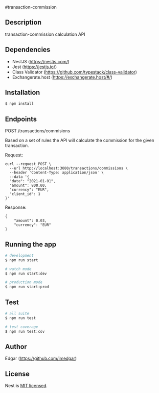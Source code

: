 #transaction-commission

## Description

transaction-commission calculation API

## Dependencies

- NestJS (https://nestjs.com/)
- Jest (https://jestjs.io/)
- Class Validator (https://github.com/typestack/class-validator)
- Exchangerate.host (https://exchangerate.host/#/)

## Installation

```bash
$ npm install
```

## Endpoints

POST /transactions/commisions

Based on a set of rules the API will calculate the commission for the given transaction.

Request:
```
curl --request POST \
  --url http://localhost:3000/transactions/commissions \
  --header 'Content-Type: application/json' \
  --data '{
  "date": "2021-01-01",
  "amount": 800.00,
  "currency": "EUR",
  "client_id": 1
}'
```
Response:
```
{
    "amount": 0.03,
	"currency": "EUR"
}
```

## Running the app

```bash
# development
$ npm run start

# watch mode
$ npm run start:dev

# production mode
$ npm run start:prod
```

## Test

```bash
# all suite
$ npm run test

# test coverage
$ npm run test:cov
```

## Author

Edgar (https://github.com/imedgar)

## License

Nest is [MIT licensed](LICENSE).

